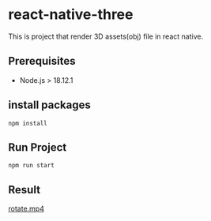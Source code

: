 # react-native-three
This is project that render 3D assets(obj) file in react native.

## Prerequisites

-   Node.js > 18.12.1

## install packages
```
npm install
```

## Run Project
```
npm run start
```
## Result
[rotate.mp4](docs%2Frotate.mp4)
